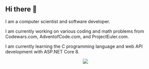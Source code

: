 ## Hi there 👋

I am a computer scientist and software developer.

I am currently working on various coding and math problems from Codewars.com, AdventofCode.com, and ProjectEuler.com.

I am currently learning the C programming language and web API development with ASP.NET Core 8.

<p align="center">
  <a href="https://skillicons.dev">
    <img src="https://skillicons.dev/icons?i=html,css,c,cs,dotnet,linux" />
  </a>
</p>

<!--
**thomasdiggs/thomasdiggs** is a ✨ _special_ ✨ repository because its `README.md` (this file) appears on your GitHub profile.

Here are some ideas to get you started:

- 🔭 I’m currently working on ...
- 🌱 I’m currently learning ...
- 👯 I’m looking to collaborate on ...
- 🤔 I’m looking for help with ...
- 💬 Ask me about ...
- 📫 How to reach me: ...
- 😄 Pronouns: ...
- ⚡ Fun fact: ...
-->
